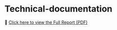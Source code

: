 # Technical-documentation
📄 [Click here to view the Full Report (PDF)](./DAD%20MINI%20PROJECT%20REPORT.pdf)
